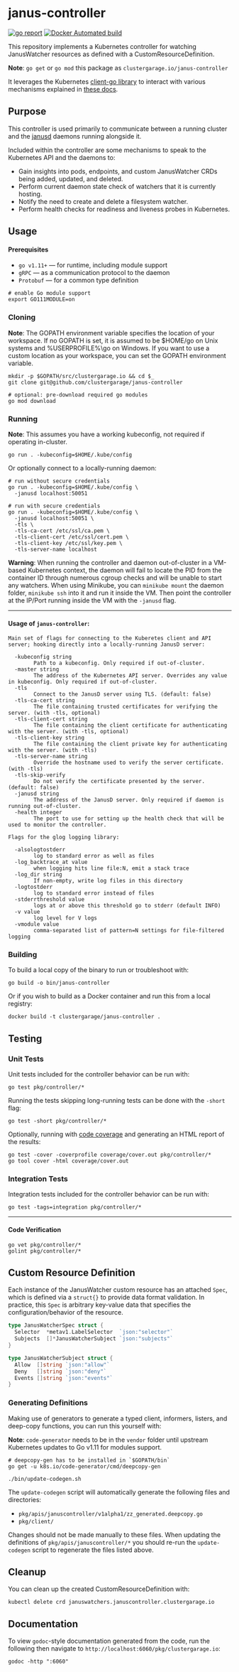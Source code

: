 # janus-controller

[![go report](https://goreportcard.com/badge/github.com/clustergarage/janus-controller?style=flat-square)](https://goreportcard.com/report/github.com/clustergarage/janus-controller)
[![Docker Automated build](https://img.shields.io/docker/build/clustergarage/janus-controller.svg?style=flat-square)](https://hub.docker.com/r/clustergarage/janus-controller)

This repository implements a Kubernetes controller for watching JanusWatcher resources as defined with a CustomResourceDefinition.

**Note**: `go get` or `go mod` this package as `clustergarage.io/janus-controller`

It leverages the Kubernetes [client-go library](https://github.com/kubernetes/client-go/tree/master/tools/cache) to interact with various mechanisms explained in [these docs](https://github.com/kubernetes/sample-controller/blob/master/docs/controller-client-go.md).

## Purpose

This controller is used primarily to communicate between a running cluster and the [janusd](https://github.com/clustergarage/janusd) daemons running alongside it.

Included within the controller are some mechanisms to speak to the Kubernetes API and the daemons to:

- Gain insights into pods, endpoints, and custom JanusWatcher CRDs being added, updated, and deleted.
- Perform current daemon state check of watchers that it is currently hosting.
- Notify the need to create and delete a filesystem watcher.
- Perform health checks for readiness and liveness probes in Kubernetes.

## Usage

#### Prerequisites

- `go v1.11+` &mdash; for runtime, including module support
- `gRPC` &mdash; as a communication protocol to the daemon
- `Protobuf` &mdash; for a common type definition

```
# enable Go module support
export GO111MODULE=on
```

### Cloning

**Note**: The GOPATH environment variable specifies the location of your workspace. If no GOPATH is set, it is assumed to be $HOME/go on Unix systems and %USERPROFILE%\go on Windows. If you want to use a custom location as your workspace, you can set the GOPATH environment variable.

```
mkdir -p $GOPATH/src/clustergarage.io && cd $_
git clone git@github.com/clustergarage/janus-controller

# optional: pre-download required go modules
go mod download
```

### Running

**Note**: This assumes you have a working kubeconfig, not required if operating in-cluster.

```
go run . -kubeconfig=$HOME/.kube/config
```

Or optionally connect to a locally-running daemon:

```
# run without secure credentials
go run . -kubeconfig=$HOME/.kube/config \
  -janusd localhost:50051

# run with secure credentials
go run . -kubeconfig=$HOME/.kube/config \
  -janusd localhost:50051 \
  -tls \
  -tls-ca-cert /etc/ssl/ca.pem \
  -tls-client-cert /etc/ssl/cert.pem \
  -tls-client-key /etc/ssl/key.pem \
  -tls-server-name localhost
```

**Warning**: When running the controller and daemon out-of-cluster in a VM-based Kubernetes context, the daemon will fail to locate the PID from the container ID through numerous cgroup checks and will be unable to start any watchers. When using Minikube, you can `minikube mount` the daemon folder, `minikube ssh` into it and run it inside the VM. Then point the controller at the IP/Port running inside the VM with the `-janusd` flag.

---

#### Usage of `janus-controller`:

```
Main set of flags for connecting to the Kuberetes client and API server; hooking directly into a locally-running JanusD server:

  -kubeconfig string
        Path to a kubeconfig. Only required if out-of-cluster.
  -master string
        The address of the Kubernetes API server. Overrides any value in kubeconfig. Only required if out-of-cluster.
  -tls
        Connect to the JanusD server using TLS. (default: false)
  -tls-ca-cert string
        The file containing trusted certificates for verifying the server. (with -tls, optional)
  -tls-client-cert string
        The file containing the client certificate for authenticating with the server. (with -tls, optional)
  -tls-client-key string
        The file containing the client private key for authenticating with the server. (with -tls)
  -tls-server-name string
        Override the hostname used to verify the server certificate. (with -tls)
  -tls-skip-verify
        Do not verify the certificate presented by the server. (default: false)
  -janusd string
        The address of the JanusD server. Only required if daemon is running out-of-cluster.
  -health integer
        The port to use for setting up the health check that will be used to monitor the controller.

Flags for the glog logging library:

  -alsologtostderr
        log to standard error as well as files
  -log_backtrace_at value
        when logging hits line file:N, emit a stack trace
  -log_dir string
        If non-empty, write log files in this directory
  -logtostderr
        log to standard error instead of files
  -stderrthreshold value
        logs at or above this threshold go to stderr (default INFO)
  -v value
        log level for V logs
  -vmodule value
        comma-separated list of pattern=N settings for file-filtered logging
```

### Building

To build a local copy of the binary to run or troubleshoot with:

```
go build -o bin/janus-controller
```

Or if you wish to build as a Docker container and run this from a local registry:

```
docker build -t clustergarage/janus-controller .
```

## Testing

### Unit Tests

Unit tests included for the controller behavior can be run with:

```
go test pkg/controller/*
```

Running the tests skipping long-running tests can be done with the `-short` flag:

```
go test -short pkg/controller/*
```

Optionally, running with [code coverage](https://blog.golang.org/cover) and generating an HTML report of the results:

```
go test -cover -coverprofile coverage/cover.out pkg/controller/*
go tool cover -html coverage/cover.out
```

### Integration Tests

Integration tests included for the controller behavior can be run with:

```
go test -tags=integration pkg/controller/*
```

---

#### Code Verification

```
go vet pkg/controller/*
golint pkg/controller/*
```

## Custom Resource Definition

Each instance of the JanusWatcher custom resource has an attached `Spec`, which is defined via a `struct{}` to provide data format validation. In practice, this `Spec` is arbitrary key-value data that specifies the configuration/behavior of the resource.

```go
type JanusWatcherSpec struct {
  Selector  *metav1.LabelSelector  `json:"selector"`
  Subjects  []*JanusWatcherSubject `json:"subjects"`
}

type JanusWatcherSubject struct {
  Allow  []string `json:"allow"`
  Deny   []string `json:"deny"`
  Events []string `json:"events"`
}
```

### Generating Definitions

Making use of generators to generate a typed client, informers, listers, and deep-copy functions, you can run this yourself with:

**Note**: `code-generator` needs to be in the `vendor` folder until upstream Kubernetes updates to Go v1.11 for modules support.

```
# deepcopy-gen has to be installed in `$GOPATH/bin`
go get -u k8s.io/code-generator/cmd/deepcopy-gen

./bin/update-codegen.sh
```

The `update-codegen` script will automatically generate the following files and directories:

- `pkg/apis/januscontroller/v1alpha1/zz_generated.deepcopy.go`
- `pkg/client/`

Changes should not be made manually to these files. When updating the definitions of `pkg/apis/januscontroller/*` you should re-run the `update-codegen` script to regenerate the files listed above.

## Cleanup

You can clean up the created CustomResourceDefinition with:

```
kubectl delete crd januswatchers.januscontroller.clustergarage.io
```

## Documentation

To view `godoc`-style documentation generated from the code, run the following then navigate to `http://localhost:6060/pkg/clustergarage.io`:

```
godoc -http ":6060"
```
